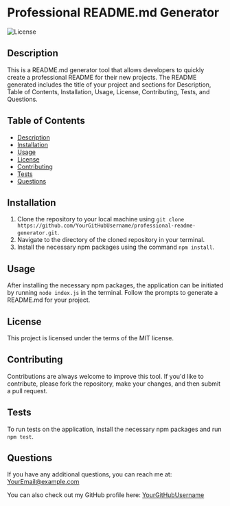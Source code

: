 # Professional README.md Generator

![License](https://img.shields.io/badge/license-MIT-green)

## Description

This is a README.md generator tool that allows developers to quickly create a professional README for their new projects. The README generated includes the title of your project and sections for Description, Table of Contents, Installation, Usage, License, Contributing, Tests, and Questions.

## Table of Contents

- [Description](#description)
- [Installation](#installation)
- [Usage](#usage)
- [License](#license)
- [Contributing](#contributing)
- [Tests](#tests)
- [Questions](#questions)

## Installation

1. Clone the repository to your local machine using `git clone https://github.com/YourGitHubUsername/professional-readme-generator.git`.
2. Navigate to the directory of the cloned repository in your terminal.
3. Install the necessary npm packages using the command `npm install`.

## Usage

After installing the necessary npm packages, the application can be initiated by running `node index.js` in the terminal. Follow the prompts to generate a README.md for your project.

## License

This project is licensed under the terms of the MIT license.

## Contributing

Contributions are always welcome to improve this tool. If you'd like to contribute, please fork the repository, make your changes, and then submit a pull request.

## Tests

To run tests on the application, install the necessary npm packages and run `npm test`.

## Questions

If you have any additional questions, you can reach me at: YourEmail@example.com

You can also check out my GitHub profile here: [YourGitHubUsername](https://github.com/YourGitHubUsername)
